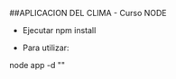 ##APLICACION DEL CLIMA - Curso NODE

* Ejecutar npm install 

* Para utilizar:

node app -d "<unaCiudad>" 
